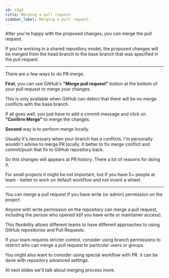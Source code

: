 ```yaml
---
id: s3g4
title: Merging a pull request.
sidebar_label: Merging a pull request.
---
```


After you're happy with the proposed changes, you can merge the pull request.

If you're working in a shared repository model, the proposed changes will be merged from the head branch to the base branch that was specified in the pull request.

---


There are a few ways to do PR merge.

**First**, you can use GitHub's **"Merge pull request"** button at the bottom of your pull request to merge your changes.

This is only available when GitHub can detect that there will be no merge conflicts with the base branch.

If all goes well, you just have to add a commit message and click on **"Confirm Merge"** to merge the changes.


**Second** way is to perform merge locally.

Usually it's necessary when your branch has a conflicts.
I'm personally wouldn't advise to merge PR locally.
It better to fix merge conflict and commit/push that fix to GitHub repository back.

So this changes will appears at PR history.
There a lot of reasons for doing it.

For small projects it might be not important, but if you have 5+ people at team - better to work on default workflow and not invent a wheel.

----

You can merge a pull request if you have write (or admin) permission on the project.

Anyone with write permission on the repository can merge a pull request, including the person who opened it(if you have write or maintainer access).

This flexibility allows different teams to have different approaches to using GitHub repositories and Pull Requests.

If your team requires stricter control, consider using branch permissions to restrict who can merge a pull request to particular users or groups.

You might also want to consider using special workflow with PR. it can be done with repository advanced settings.



At next slides we'll talk about merging process more.
